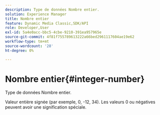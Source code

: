 ```yaml
---
description: Type de données Nombre entier.
solution: Experience Manager
title: Nombre entier
feature: Dynamic Media Classic,SDK/API
role: Developer,User
exl-id: 5a4e0acc-bbc5-4cbe-9210-391ea957965e
source-git-commit: 4f81f755789613222a66bed2961117604ae19e62
workflow-type: tm+mt
source-wordcount: '28'
ht-degree: 0%

---
```


# Nombre entier{#integer-number}

Type de données Nombre entier.

Valeur entière signée (par exemple, 0, -12, 34). Les valeurs 0 ou négatives peuvent avoir une signification spéciale.
